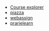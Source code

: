 <!-- * [Compass(Blackboard)](https://compass2g.illinois.edu/)  
* [Learn.illinois(moodle)](https://learn.illinois.edu/)
* [Enterprise(Self Service)](https://apps.uillinois.edu/selfservice/) -->

* [Course explorer](http://go.illinois.edu/CourseExplorer/)
* [piazza](https://piazza.com/)
* [webassign](https://www.webassign.net/uiuc/login.html)
* [prarielearn](https://prairielearn.engr.illinois.edu/pl)
